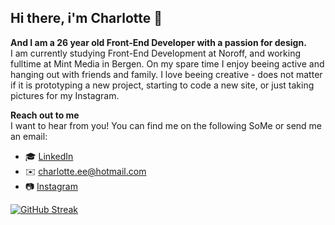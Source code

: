 ## Hi there, i'm Charlotte 👋

**And I am a 26 year old Front-End Developer with a passion for design.**<br/>
I am currently studying Front-End Development at Noroff, and working fulltime at Mint Media in Bergen. On my spare time I enjoy beeing active and hanging out with friends and family. I love beeing creative - does not matter if it is prototyping a new project, starting to code a new site, or just taking pictures for my Instagram.


**Reach out to me** <br/>
I want to hear from you! You can find me on the following SoMe or send me an email: <br/>
* :mortar_board: [LinkedIn](https://www.linkedin.com/in/charlotte-essajee-67aa39226/)
* :envelope: charlotte.ee@hotmail.com
* :camera: [Instagram](https://www.instagram.com/essajee)

[![GitHub Streak](https://github-readme-streak-stats.herokuapp.com?user=charlotteessajee&hide_border=true&date_format=j%20M%5B%20Y%5D)](https://git.io/streak-stats)


<!--
**CharlotteEssajee/CharlotteEssajee** is a ✨ _special_ ✨ repository because its `README.md` (this file) appears on your GitHub profile.

Here are some ideas to get you started:

- 🔭 I’m currently working on ...
- 🌱 I’m currently learning ...
- 👯 I’m looking to collaborate on ...
- 🤔 I’m looking for help with ...
- 💬 Ask me about ...
- 📫 How to reach me: ...
- 😄 Pronouns: ...
- ⚡ Fun fact: ...
-->
